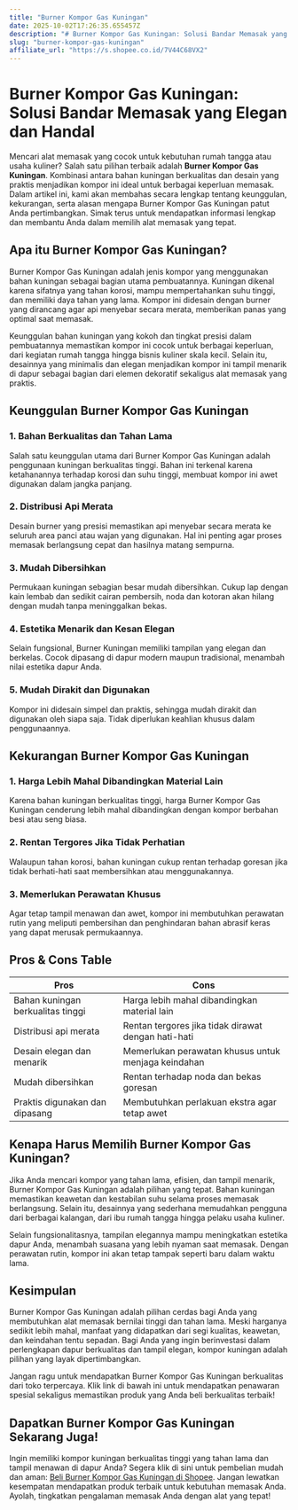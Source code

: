 ```yaml
---
title: "Burner Kompor Gas Kuningan"
date: 2025-10-02T17:26:35.655457Z
description: "# Burner Kompor Gas Kuningan: Solusi Bandar Memasak yang Elegan dan Handal..."
slug: "burner-kompor-gas-kuningan"
affiliate_url: "https://s.shopee.co.id/7V44C68VX2"
---
```

# Burner Kompor Gas Kuningan: Solusi Bandar Memasak yang Elegan dan Handal

Mencari alat memasak yang cocok untuk kebutuhan rumah tangga atau usaha kuliner? Salah satu pilihan terbaik adalah **Burner Kompor Gas Kuningan**. Kombinasi antara bahan kuningan berkualitas dan desain yang praktis menjadikan kompor ini ideal untuk berbagai keperluan memasak. Dalam artikel ini, kami akan membahas secara lengkap tentang keunggulan, kekurangan, serta alasan mengapa Burner Kompor Gas Kuningan patut Anda pertimbangkan. Simak terus untuk mendapatkan informasi lengkap dan membantu Anda dalam memilih alat memasak yang tepat.

## Apa itu Burner Kompor Gas Kuningan?

Burner Kompor Gas Kuningan adalah jenis kompor yang menggunakan bahan kuningan sebagai bagian utama pembuatannya. Kuningan dikenal karena sifatnya yang tahan korosi, mampu mempertahankan suhu tinggi, dan memiliki daya tahan yang lama. Kompor ini didesain dengan burner yang dirancang agar api menyebar secara merata, memberikan panas yang optimal saat memasak.

Keunggulan bahan kuningan yang kokoh dan tingkat presisi dalam pembuatannya memastikan kompor ini cocok untuk berbagai keperluan, dari kegiatan rumah tangga hingga bisnis kuliner skala kecil. Selain itu, desainnya yang minimalis dan elegan menjadikan kompor ini tampil menarik di dapur sebagai bagian dari elemen dekoratif sekaligus alat memasak yang praktis.

## Keunggulan Burner Kompor Gas Kuningan

### 1. Bahan Berkualitas dan Tahan Lama

Salah satu keunggulan utama dari Burner Kompor Gas Kuningan adalah penggunaan kuningan berkualitas tinggi. Bahan ini terkenal karena ketahanannya terhadap korosi dan suhu tinggi, membuat kompor ini awet digunakan dalam jangka panjang.

### 2. Distribusi Api Merata

Desain burner yang presisi memastikan api menyebar secara merata ke seluruh area panci atau wajan yang digunakan. Hal ini penting agar proses memasak berlangsung cepat dan hasilnya matang sempurna.

### 3. Mudah Dibersihkan

Permukaan kuningan sebagian besar mudah dibersihkan. Cukup lap dengan kain lembab dan sedikit cairan pembersih, noda dan kotoran akan hilang dengan mudah tanpa meninggalkan bekas.

### 4. Estetika Menarik dan Kesan Elegan

Selain fungsional, Burner Kuningan memiliki tampilan yang elegan dan berkelas. Cocok dipasang di dapur modern maupun tradisional, menambah nilai estetika dapur Anda.

### 5. Mudah Dirakit dan Digunakan

Kompor ini didesain simpel dan praktis, sehingga mudah dirakit dan digunakan oleh siapa saja. Tidak diperlukan keahlian khusus dalam penggunaannya.

## Kekurangan Burner Kompor Gas Kuningan

### 1. Harga Lebih Mahal Dibandingkan Material Lain

Karena bahan kuningan berkualitas tinggi, harga Burner Kompor Gas Kuningan cenderung lebih mahal dibandingkan dengan kompor berbahan besi atau seng biasa.

### 2. Rentan Tergores Jika Tidak Perhatian

Walaupun tahan korosi, bahan kuningan cukup rentan terhadap goresan jika tidak berhati-hati saat membersihkan atau menggunakannya.

### 3. Memerlukan Perawatan Khusus

Agar tetap tampil menawan dan awet, kompor ini membutuhkan perawatan rutin yang meliputi pembersihan dan penghindaran bahan abrasif keras yang dapat merusak permukaannya.

## Pros & Cons Table

| **Pros**                                   | **Cons**                                               |
|--------------------------------------------|--------------------------------------------------------|
| Bahan kuningan berkualitas tinggi        | Harga lebih mahal dibandingkan material lain        |
| Distribusi api merata                     | Rentan tergores jika tidak dirawat dengan hati-hati  |
| Desain elegan dan menarik                | Memerlukan perawatan khusus untuk menjaga keindahan |
| Mudah dibersihkan                         | Rentan terhadap noda dan bekas goresan               |
| Praktis digunakan dan dipasang            | Membutuhkan perlakuan ekstra agar tetap awet        |

## Kenapa Harus Memilih Burner Kompor Gas Kuningan?

Jika Anda mencari kompor yang tahan lama, efisien, dan tampil menarik, Burner Kompor Gas Kuningan adalah pilihan yang tepat. Bahan kuningan memastikan keawetan dan kestabilan suhu selama proses memasak berlangsung. Selain itu, desainnya yang sederhana memudahkan pengguna dari berbagai kalangan, dari ibu rumah tangga hingga pelaku usaha kuliner.

Selain fungsionalitasnya, tampilan elegannya mampu meningkatkan estetika dapur Anda, menambah suasana yang lebih nyaman saat memasak. Dengan perawatan rutin, kompor ini akan tetap tampak seperti baru dalam waktu lama.

## Kesimpulan

Burner Kompor Gas Kuningan adalah pilihan cerdas bagi Anda yang membutuhkan alat memasak bernilai tinggi dan tahan lama. Meski harganya sedikit lebih mahal, manfaat yang didapatkan dari segi kualitas, keawetan, dan keindahan tentu sepadan. Bagi Anda yang ingin berinvestasi dalam perlengkapan dapur berkualitas dan tampil elegan, kompor kuningan adalah pilihan yang layak dipertimbangkan.

Jangan ragu untuk mendapatkan Burner Kompor Gas Kuningan berkualitas dari toko terpercaya. Klik link di bawah ini untuk mendapatkan penawaran spesial sekaligus memastikan produk yang Anda beli berkualitas terbaik!

## Dapatkan Burner Kompor Gas Kuningan Sekarang Juga!

Ingin memiliki kompor kuningan berkualitas tinggi yang tahan lama dan tampil menawan di dapur Anda? Segera klik di sini untuk pembelian mudah dan aman: [Beli Burner Kompor Gas Kuningan di Shopee](https://s.shopee.co.id/7V44C68VX2). Jangan lewatkan kesempatan mendapatkan produk terbaik untuk kebutuhan memasak Anda. Ayolah, tingkatkan pengalaman memasak Anda dengan alat yang tepat!